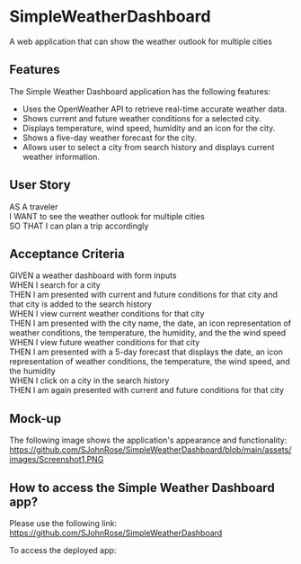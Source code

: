 # SimpleWeatherDashboard
A web application that can show the weather outlook for multiple cities

## Features
The Simple Weather Dashboard application has the following features:
* Uses the OpenWeather API to retrieve real-time accurate weather data.
* Shows current and future weather conditions for a selected city.
* Displays temperature, wind speed, humidity and an icon for the city. 
* Shows a five-day weather forecast for the city.
* Allows user to select a city from search history and displays current weather information.


## User Story
AS A traveler  
I WANT to see the weather outlook for multiple cities  
SO THAT I can plan a trip accordingly  

## Acceptance Criteria
GIVEN a weather dashboard with form inputs  
WHEN I search for a city  
THEN I am presented with current and future conditions for that city and that city is added to the search history  
WHEN I view current weather conditions for that city  
THEN I am presented with the city name, the date, an icon representation of weather conditions, the temperature, the humidity, and the the wind speed  
WHEN I view future weather conditions for that city  
THEN I am presented with a 5-day forecast that displays the date, an icon representation of weather conditions, the temperature, the wind speed, and the humidity  
WHEN I click on a city in the search history  
THEN I am again presented with current and future conditions for that city  

## Mock-up
The following image shows the application's appearance and functionality:
https://github.com/SJohnRose/SimpleWeatherDashboard/blob/main/assets/images/Screenshot1.PNG


## How to access the Simple Weather Dashboard app?
Please use the following link: https://github.com/SJohnRose/SimpleWeatherDashboard

To access the deployed app: 
